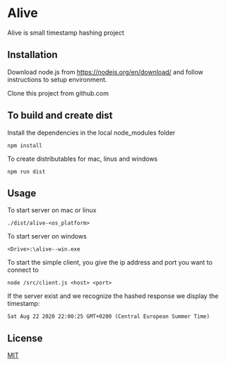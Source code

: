 # Alive

Alive is small timestamp hashing project

## Installation

Download node.js from https://nodejs.org/en/download/ and follow instructions to setup environment.

Clone this project from github.com

## To build and create dist
Install the dependencies in the local node_modules folder
```node
npm install
```
To create distributables for mac, linus and windows
```node
npm run dist
```

## Usage
To start server on mac or linux
```node
./dist/alive-<os_platform>
```
To start server on windows
```node
<Drive>:\alive--win.exe

```
To start the simple client, you give the ip address and port you want to connect to
```node
node /src/client.js <host> <port>
```

If the server exist and we recognize the hashed response we display the timestamp:
```console
Sat Aug 22 2020 22:00:25 GMT+0200 (Central European Summer Time)
```

## License
[MIT](https://choosealicense.com/licenses/mit/)
